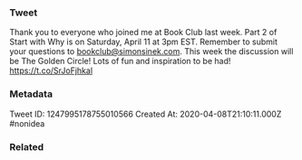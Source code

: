 ### Tweet
Thank you to everyone who joined me at Book Club last week. Part 2 of Start with Why is on Saturday, April 11 at 3pm EST. Remember to submit your questions to bookclub@simonsinek.com. This week the discussion will be The Golden Circle! Lots of fun and inspiration to be had! https://t.co/SrJoFjhkal

### Metadata
Tweet ID: 1247995178755010566
Created At: 2020-04-08T21:10:11.000Z
#nonidea

### Related

